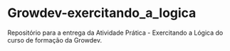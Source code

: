 # Growdev-exercitando_a_logica

Repositório para a entrega da Atividade Prática - Exercitando a Lógica do curso de formação da Growdev.
